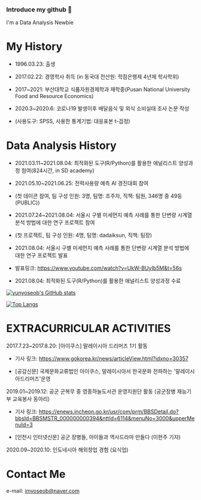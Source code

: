### Introduce my github 👋

 I'm a Data Analysis Newbie

# My History
- 1996.03.23: 출생

- 2017.02.22: 경영학사 취득 (in 동국대 전산원: 학점은행제 4년제 학사학위)

- 2017~2021: 부산대학교 식품자원경제학과 재학중(Pusan National University Food and Resource Economics)

- 2020.3~2020.6: 코로나19 발생이후 배달음식 및 외식 소비실태 조사 논문 작성
- (사용도구: SPSS, 사용한 통계기법: 대응표본 t-검정)

# Data Analysis History
- 2021.03.11~2021.08.04: 최적화된 도구(R/Python)를 활용한 애널리스트 양성과정 첨여(824시간, in SD academy)

- 2021.05.10~2021.06.25: 전력사용량 예측 AI 경진대회 참여 
- (첫 데이콘 참여, 팀 구성 인원: 3명, 팀명: 조주자, 직책: 팀원, 346명 중 49등(PUBLIC))

- 2021.07.24~2021.08.04: 서울시 구별 미세먼지 예측 사례를 통한 단변량 시계열 분석 방법에 대한 연구 프로젝트 참여
- (첫 프로젝트, 팀 구성 인원: 4명, 팀명: dadaiksun, 직책: 팀장)

- 2021.08.04: 서울시 구별 미세먼지 예측 사례를 통한 단변량 시계열 분석 방법에 대한 연구 프로젝트 발표
- 발표링크: https://www.youtube.com/watch?v=UkW-BUyIb5M&t=56s

- 2021.08.04: 최적화된 도구(R/Python)를 활용한 애널리스트 양성과정 수료


[![yunyoseob's GitHub stats](https://github-readme-stats.vercel.app/api?username=yunyoseob)](https://github.com/yunyoseob/github-readme-stats)


[![Top Langs](https://github-readme-stats.vercel.app/api/top-langs/?username=yunyoseob&layout=compact)](https://github.com/yunyoseob/github-readme-stats)

# EXTRACURRICULAR ACTIVITIES
2017.7.23~2017.8.20: [아이쿠스] 말레이시아 드리머즈 1기 활동

- 기사 링크: https://www.gokorea.kr/news/articleView.html?idxno=30357

- [공감신문] 국제문화교류법인 아이쿠스, 말레이시아서 한국문화 전파하는 '말레이시아드리머즈'운영


2019.01~2019.12: 공군 군복무 중 영종하늘도서관 운영지원단 활동 (공군장병 재능기부 교육봉사 동아리)

- 기사 링크: https://enews.incheon.go.kr/usr/com/prm/BBSDetail.do?bbsId=BBSMSTR_000000000394&nttId=6114&menuNo=3000&upperMenuId=3

- [인천시 인터넷신문] 공군 장병들, 아이들과 역사드라마 만들다 (이현주 기자)

2020.09~2020.10: 인도네시아 해외창업 경험 (요식업)



# Contact Me
e-mail: imyoseob@naver.com
